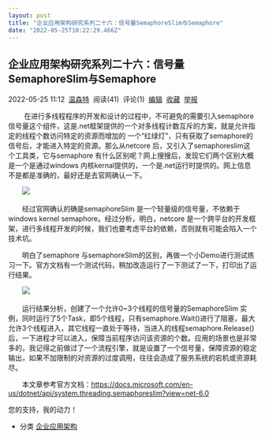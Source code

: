 ```yaml
---
layout: post
title: "企业应用架构研究系列二十六：信号量SemaphoreSlim与Semaphore"
date: "2022-05-25T10:22:29.466Z"
---
```

企业应用架构研究系列二十六：信号量SemaphoreSlim与Semaphore
----------------------------------------

2022-05-25 11:12  [温森特](https://www.cnblogs.com/luking/)  阅读(41)  评论(1)  [编辑](https://i.cnblogs.com/EditPosts.aspx?postid=16110049)  [收藏](javascript:void(0))  [举报](javascript:void(0))

 　　在进行多线程程序的开发和设计的过程中，不可避免的需要引入semaphore信号量这个组件，这是.net框架提供的一个对多线程计数互斥的方案，就是允许指定的线程个数访问特定的资源而增加的 一个“红绿灯”，只有获取了semaphore的信号后，才能进入特定的资源。那么从netcore 后，又引入了semaphoreslim这个工具类，它与semaphore 有什么区别呢？网上搜搜后，发现它们两个区别大概是一个是通过windows 内核kernal提供的，一个是.net运行时提供的。网上信息不是都是准确的，最好还是去官网确认一下。

　　![](https://img2022.cnblogs.com/blog/14623/202205/14623-20220525091433111-206923659.jpg)

　　经过官网确认的确是semaphoreSlim 是一个轻量级的信号量，不依赖于windows kernel semaphore。经过分析，明白，netcore 是一个跨平台的开发框架，进行多线程开发的时候，我们也要考虑平台的依赖，否则就有可能会陷入一个技术坑。

　　明白了semaphore 与semaphoreSlim的区别，再做一个小Demo进行测试练习一下。官方文档有一个测试代码，稍加改造运行了一下测试了一下，打印出了运行结果。

　　![](https://img2022.cnblogs.com/blog/14623/202205/14623-20220525101202833-847542818.jpg)

　　运行结果分析，创建了一个允许0~3个线程的信号量的SemaphoreSlim 实例，同时运行了5个Task，即5个线程，只有semaphore.Wait()进行了阻塞，最大允许3个线程进入，其它线程一直处于等待，当进入的线程semaphore.Release()后，一下进程才可以进入，保障当前程序访问该资源的个数。应用的场景也是非常多的，我记得之前做过了一个流程引擎，就是设置了一个信号量，保障资源的稳定输出，如果不加限制的对资源的过度调用，往往会造成了服务系统的宕机或资源耗尽。

　　本文章参考官方文档：https://docs.microsoft.com/en-us/dotnet/api/system.threading.semaphoreslim?view=net-6.0

您的支持，我的动力！

*   分类 [企业应用架构](https://www.cnblogs.com/luking/category/2123905.html)